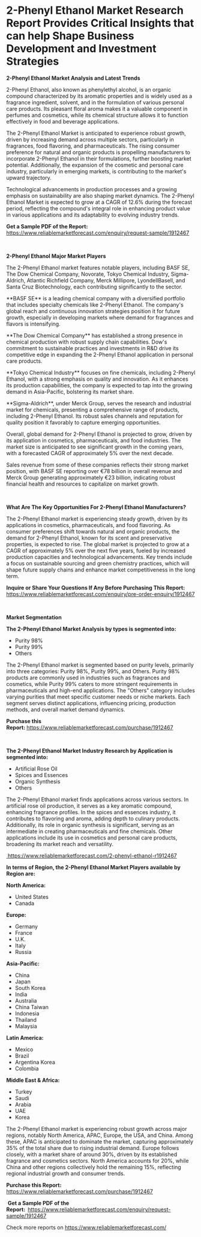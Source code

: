 <p><h1>2-Phenyl Ethanol Market Research Report Provides Critical Insights that can help Shape Business Development and Investment Strategies</h1></p><p><strong>2-Phenyl Ethanol Market Analysis and Latest Trends</strong></p>
<p><p>2-Phenyl Ethanol, also known as phenylethyl alcohol, is an organic compound characterized by its aromatic properties and is widely used as a fragrance ingredient, solvent, and in the formulation of various personal care products. Its pleasant floral aroma makes it a valuable component in perfumes and cosmetics, while its chemical structure allows it to function effectively in food and beverage applications.</p><p>The 2-Phenyl Ethanol Market is anticipated to experience robust growth, driven by increasing demand across multiple sectors, particularly in fragrances, food flavoring, and pharmaceuticals. The rising consumer preference for natural and organic products is propelling manufacturers to incorporate 2-Phenyl Ethanol in their formulations, further boosting market potential. Additionally, the expansion of the cosmetic and personal care industry, particularly in emerging markets, is contributing to the market's upward trajectory.</p><p>Technological advancements in production processes and a growing emphasis on sustainability are also shaping market dynamics. The 2-Phenyl Ethanol Market is expected to grow at a CAGR of 12.6% during the forecast period, reflecting the compound's integral role in enhancing product value in various applications and its adaptability to evolving industry trends.</p></p>
<p><strong>Get a Sample PDF of the Report:&nbsp;</strong> <a href="https://www.reliablemarketforecast.com/enquiry/request-sample/1912467?utm_campaign=3032&utm_medium=2&utm_source=Github&utm_content=ia&utm_term=03042025&utm_id=2-phenyl-ethanol">https://www.reliablemarketforecast.com/enquiry/request-sample/1912467</a></p>
<p>&nbsp;</p>
<p><strong>2-Phenyl Ethanol Major Market Players</strong></p>
<p><p>The 2-Phenyl Ethanol market features notable players, including BASF SE, The Dow Chemical Company, Novorate, Tokyo Chemical Industry, Sigma-Aldrich, Atlantic Richfield Company, Merck Millipore, LyondellBasell, and Santa Cruz Biotechnology, each contributing significantly to the sector.</p><p>**BASF SE** is a leading chemical company with a diversified portfolio that includes specialty chemicals like 2-Phenyl Ethanol. The company's global reach and continuous innovation strategies position it for future growth, especially in developing markets where demand for fragrances and flavors is intensifying.</p><p>**The Dow Chemical Company** has established a strong presence in chemical production with robust supply chain capabilities. Dow's commitment to sustainable practices and investments in R&D drive its competitive edge in expanding the 2-Phenyl Ethanol application in personal care products.</p><p>**Tokyo Chemical Industry** focuses on fine chemicals, including 2-Phenyl Ethanol, with a strong emphasis on quality and innovation. As it enhances its production capabilities, the company is expected to tap into the growing demand in Asia-Pacific, bolstering its market share.</p><p>**Sigma-Aldrich**, under Merck Group, serves the research and industrial market for chemicals, presenting a comprehensive range of products, including 2-Phenyl Ethanol. Its robust sales channels and reputation for quality position it favorably to capture emerging opportunities.</p><p>Overall, global demand for 2-Phenyl Ethanol is projected to grow, driven by its application in cosmetics, pharmaceuticals, and food industries. The market size is anticipated to see significant growth in the coming years, with a forecasted CAGR of approximately 5% over the next decade. </p><p>Sales revenue from some of these companies reflects their strong market position, with BASF SE reporting over €78 billion in overall revenue and Merck Group generating approximately €23 billion, indicating robust financial health and resources to capitalize on market growth.</p></p>
<p>&nbsp;</p>
<p><strong>What Are The Key Opportunities For 2-Phenyl Ethanol Manufacturers?</strong></p>
<p><p>The 2-Phenyl Ethanol market is experiencing steady growth, driven by its applications in cosmetics, pharmaceuticals, and food flavoring. As consumer preferences shift towards natural and organic products, the demand for 2-Phenyl Ethanol, known for its scent and preservative properties, is expected to rise. The global market is projected to grow at a CAGR of approximately 5% over the next five years, fueled by increased production capacities and technological advancements. Key trends include a focus on sustainable sourcing and green chemistry practices, which will shape future supply chains and enhance market competitiveness in the long term.</p></p>
<p><strong>Inquire or Share Your Questions If Any Before Purchasing This Report:</strong> <a href="https://www.reliablemarketforecast.com/enquiry/pre-order-enquiry/1912467?utm_campaign=3032&utm_medium=2&utm_source=Github&utm_content=ia&utm_term=03042025&utm_id=2-phenyl-ethanol">https://www.reliablemarketforecast.com/enquiry/pre-order-enquiry/1912467</a></p>
<p>&nbsp;</p>
<p><strong>Market Segmentation</strong></p>
<p><strong>The 2-Phenyl Ethanol Market Analysis by types is segmented into:</strong></p>
<p><ul><li>Purity 98%</li><li>Purity 99%</li><li>Others</li></ul></p>
<p><p>The 2-Phenyl Ethanol market is segmented based on purity levels, primarily into three categories: Purity 98%, Purity 99%, and Others. Purity 98% products are commonly used in industries such as fragrances and cosmetics, while Purity 99% caters to more stringent requirements in pharmaceuticals and high-end applications. The "Others" category includes varying purities that meet specific customer needs or niche markets. Each segment serves distinct applications, influencing pricing, production methods, and overall market demand dynamics.</p></p>
<p><strong>Purchase this Report:&nbsp;</strong><a href="https://www.reliablemarketforecast.com/purchase/1912467?utm_campaign=3032&utm_medium=2&utm_source=Github&utm_content=ia&utm_term=03042025&utm_id=2-phenyl-ethanol">https://www.reliablemarketforecast.com/purchase/1912467</a></p>
<p>&nbsp;</p>
<p><strong>The 2-Phenyl Ethanol Market Industry Research by Application is segmented into:</strong></p>
<p><ul><li>Artificial Rose Oil</li><li>Spices and Essences</li><li>Organic Synthesis</li><li>Others</li></ul></p>
<p><p>The 2-Phenyl Ethanol market finds applications across various sectors. In artificial rose oil production, it serves as a key aromatic compound, enhancing fragrance profiles. In the spices and essences industry, it contributes to flavoring and aroma, adding depth to culinary products. Additionally, its role in organic synthesis is significant, serving as an intermediate in creating pharmaceuticals and fine chemicals. Other applications include its use in cosmetics and personal care products, broadening its market reach and versatility.</p></p>
<p><a href="https://www.reliablemarketforecast.com/2-phenyl-ethanol-r1912467?utm_campaign=3032&utm_medium=2&utm_source=Github&utm_content=ia&utm_term=03042025&utm_id=2-phenyl-ethanol">&nbsp;https://www.reliablemarketforecast.com/2-phenyl-ethanol-r1912467</a></p>
<p><strong>In terms of Region, the 2-Phenyl Ethanol Market Players available by Region are:</strong></p>
<p>
    <p> <strong> North America: </strong>
        <ul>
            <li>United States</li>
            <li>Canada</li>
        </ul>
        </p> 
    <p> <strong> Europe: </strong>
        <ul>
            <li>Germany</li>
            <li>France</li>
            <li>U.K.</li>
            <li>Italy</li>
            <li>Russia</li>
        </ul>
        </p> 
    <p> <strong> Asia-Pacific: </strong>
        <ul>
            <li>China</li>
            <li>Japan</li>
            <li>South Korea</li>
            <li>India</li>
            <li>Australia</li>
            <li>China Taiwan</li>
            <li>Indonesia</li>
            <li>Thailand</li>
            <li>Malaysia</li>
        </ul>
        </p> 
    <p> <strong> Latin America: </strong>
        <ul>
            <li>Mexico</li>
            <li>Brazil</li>
            <li>Argentina Korea</li>
            <li>Colombia</li>
        </ul>
        </p> 
    <p> <strong> Middle East & Africa: </strong>
        <ul>
            <li>Turkey</li>
            <li>Saudi</li>
            <li>Arabia</li>
            <li>UAE</li>
            <li>Korea</li>
        </ul>
    </p>
    </p>
<p><p>The 2-Phenyl Ethanol market is experiencing robust growth across major regions, notably North America, APAC, Europe, the USA, and China. Among these, APAC is anticipated to dominate the market, capturing approximately 35% of the total share due to rising industrial demand. Europe follows closely, with a market share of around 30%, driven by its established fragrance and cosmetics sectors. North America accounts for 20%, while China and other regions collectively hold the remaining 15%, reflecting regional industrial growth and consumer trends.</p></p>
<p><strong>Purchase this Report: </strong><a href="https://www.reliablemarketforecast.com/purchase/1912467?utm_campaign=3032&utm_medium=2&utm_source=Github&utm_content=ia&utm_term=03042025&utm_id=2-phenyl-ethanol">https://www.reliablemarketforecast.com/purchase/1912467</a></p>
<p>&nbsp;<strong>Get a Sample PDF of the Report:&nbsp;&nbsp;</strong><a href="https://www.reliablemarketforecast.com/enquiry/request-sample/1912467?utm_campaign=3032&utm_medium=2&utm_source=Github&utm_content=ia&utm_term=03042025&utm_id=2-phenyl-ethanol">https://www.reliablemarketforecast.com/enquiry/request-sample/1912467</a></p>
<p><strong></strong></p>
<p>Check more reports on <a href="https://www.reliablemarketforecast.com/?utm_campaign=3032&utm_medium=2&utm_source=Github&utm_content=ia&utm_term=03042025&utm_id=2-phenyl-ethanol">https://www.reliablemarketforecast.com/</a></p>